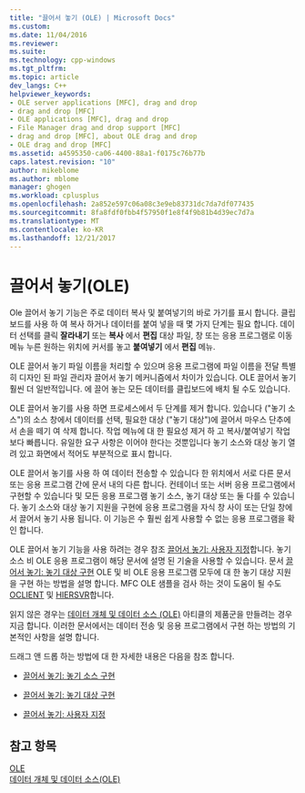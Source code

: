 ```yaml
---
title: "끌어서 놓기 (OLE) | Microsoft Docs"
ms.custom: 
ms.date: 11/04/2016
ms.reviewer: 
ms.suite: 
ms.technology: cpp-windows
ms.tgt_pltfrm: 
ms.topic: article
dev_langs: C++
helpviewer_keywords:
- OLE server applications [MFC], drag and drop
- drag and drop [MFC]
- OLE applications [MFC], drag and drop
- File Manager drag and drop support [MFC]
- drag and drop [MFC], about OLE drag and drop
- OLE drag and drop [MFC]
ms.assetid: a4595350-ca06-4400-88a1-f0175c76b77b
caps.latest.revision: "10"
author: mikeblome
ms.author: mblome
manager: ghogen
ms.workload: cplusplus
ms.openlocfilehash: 2a852e597c06a08c3e9eb83731dc7da7df077435
ms.sourcegitcommit: 8fa8fdf0fbb4f57950f1e8f4f9b81b4d39ec7d7a
ms.translationtype: MT
ms.contentlocale: ko-KR
ms.lasthandoff: 12/21/2017
---
```

# <a name="drag-and-drop-ole"></a>끌어서 놓기(OLE)
Ole 끌어서 놓기 기능은 주로 데이터 복사 및 붙여넣기의 바로 가기를 표시 합니다. 클립보드를 사용 하 여 복사 하거나 데이터를 붙여 넣을 때 몇 가지 단계는 필요 합니다. 데이터 선택를 클릭 **잘라내기** 또는 **복사** 에서 **편집** 대상 파일, 창 또는 응용 프로그램로 이동 메뉴 누른 원하는 위치에 커서를 놓고 **붙여넣기** 에서 **편집** 메뉴.  
  
 OLE 끌어서 놓기 파일 이름을 처리할 수 있으며 응용 프로그램에 파일 이름을 전달 특별히 디자인 된 파일 관리자 끌어서 놓기 메커니즘에서 차이가 있습니다. OLE 끌어서 놓기 훨씬 더 일반적입니다. 에 끌어 놓는 모든 데이터를 클립보드에 배치 될 수도 있습니다.  
  
 OLE 끌어서 놓기를 사용 하면 프로세스에서 두 단계를 제거 합니다. 있습니다 ("놓기 소스")의 소스 창에서 데이터를 선택, 필요한 대상 ("놓기 대상")에 끌어서 마우스 단추에서 손을 떼기 여 삭제 합니다. 작업 메뉴에 대 한 필요성 제거 하 고 복사/붙여넣기 작업 보다 빠릅니다. 유일한 요구 사항은 이어야 한다는 것뿐입니다 놓기 소스와 대상 놓기 열려 있고 화면에서 적어도 부분적으로 표시 합니다.  
  
 OLE 끌어서 놓기를 사용 하 여 데이터 전송할 수 있습니다 한 위치에서 서로 다른 문서 또는 응용 프로그램 간에 문서 내의 다른 합니다. 컨테이너 또는 서버 응용 프로그램에서 구현할 수 있습니다 및 모든 응용 프로그램 놓기 소스, 놓기 대상 또는 둘 다를 수 있습니다. 놓기 소스와 대상 놓기 지원을 구현에 응용 프로그램을 자식 창 사이 또는 단일 창에서 끌어서 놓기 사용 됩니다. 이 기능은 수 훨씬 쉽게 사용할 수 없는 응용 프로그램을 확인 합니다.  
  
 OLE 끌어서 놓기 기능을 사용 하려는 경우 참조 [끌어서 놓기: 사용자 지정](../mfc/drag-and-drop-customizing.md)합니다. 놓기 소스 비 OLE 응용 프로그램이 해당 문서에 설명 된 기술을 사용할 수 있습니다. 문서 [끌어서 놓기: 놓기 대상 구현](../mfc/drag-and-drop-implementing-a-drop-target.md) OLE 및 비 OLE 응용 프로그램 모두에 대 한 놓기 대상 지원을 구현 하는 방법을 설명 합니다. MFC OLE 샘플을 검사 하는 것이 도움이 될 수도 [OCLIENT](../visual-cpp-samples.md) 및 [HIERSVR](../visual-cpp-samples.md)합니다.  
  
 읽지 않은 경우는 [데이터 개체 및 데이터 소스 (OLE)](../mfc/data-objects-and-data-sources-ole.md) 아티클의 제품군을 만들려는 경우 지금 합니다. 이러한 문서에서는 데이터 전송 및 응용 프로그램에서 구현 하는 방법의 기본적인 사항을 설명 합니다.  
  
 드래그 앤 드롭 하는 방법에 대 한 자세한 내용은 다음을 참조 합니다.  
  
-   [끌어서 놓기: 놓기 소스 구현](../mfc/drag-and-drop-implementing-a-drop-source.md)  
  
-   [끌어서 놓기: 놓기 대상 구현](../mfc/drag-and-drop-implementing-a-drop-target.md)  
  
-   [끌어서 놓기: 사용자 지정](../mfc/drag-and-drop-customizing.md)  
  
## <a name="see-also"></a>참고 항목  
 [OLE](../mfc/ole-in-mfc.md)   
 [데이터 개체 및 데이터 소스(OLE)](../mfc/data-objects-and-data-sources-ole.md)

